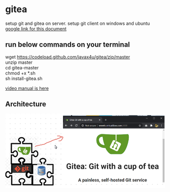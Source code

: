 # gitea
setup git and gitea on server. setup git client on windows and ubuntu  
[google link for this document ](https://docs.google.com/document/d/1al1XIk6g7dWJF-CSiiw_ev67WdT-LFcgRlD1rIv5cC4)  
## run below commands on your terminal
wget https://codeload.github.com/javax4u/gitea/zip/master   
unzip master    
cd gitea-master  
chmod +x *.sh  
sh install-gitea.sh  

[video manual is here](https://github.com/javax4u/gitea/archive/master.zip)  
## Architecture   
![component-plan](component-plan.png)  


